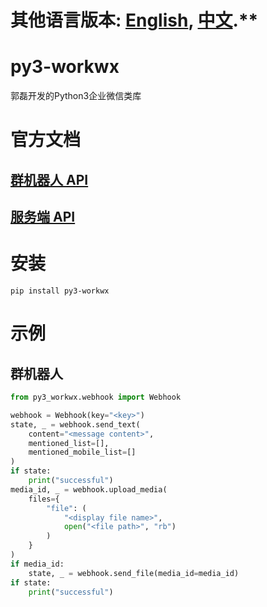 # 其他语言版本: [English](README.md), [中文](README_zh.md).**

# py3-workwx

郭磊开发的Python3企业微信类库

# 官方文档

## [群机器人 API](https://developer.work.weixin.qq.com/document/path/91770)

## [服务端 API](https://developer.work.weixin.qq.com/document/path/90664)

# 安装

```shell
pip install py3-workwx
```

# 示例

## 群机器人

```python
from py3_workwx.webhook import Webhook

webhook = Webhook(key="<key>")
state, _ = webhook.send_text(
    content="<message content>",
    mentioned_list=[],
    mentioned_mobile_list=[]
)
if state:
    print("successful")
media_id, _ = webhook.upload_media(
    files={
        "file": (
            "<display file name>",
            open("<file path>", "rb")
        )
    }
)
if media_id:
    state, _ = webhook.send_file(media_id=media_id)
if state:
    print("successful")
```
